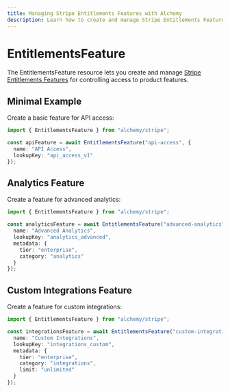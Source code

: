 ```yaml
---
title: Managing Stripe Entitlements Features with Alchemy
description: Learn how to create and manage Stripe Entitlements Features for product access control using Alchemy.
---
```


# EntitlementsFeature

The EntitlementsFeature resource lets you create and manage [Stripe Entitlements Features](https://stripe.com/docs/api/entitlements/feature) for controlling access to product features.

## Minimal Example

Create a basic feature for API access:

```ts
import { EntitlementsFeature } from "alchemy/stripe";

const apiFeature = await EntitlementsFeature("api-access", {
  name: "API Access",
  lookupKey: "api_access_v1"
});
```

## Analytics Feature

Create a feature for advanced analytics:

```ts
import { EntitlementsFeature } from "alchemy/stripe";

const analyticsFeature = await EntitlementsFeature("advanced-analytics", {
  name: "Advanced Analytics",
  lookupKey: "analytics_advanced",
  metadata: {
    tier: "enterprise",
    category: "analytics"
  }
});
```

## Custom Integrations Feature

Create a feature for custom integrations:

```ts
import { EntitlementsFeature } from "alchemy/stripe";

const integrationsFeature = await EntitlementsFeature("custom-integrations", {
  name: "Custom Integrations",
  lookupKey: "integrations_custom",
  metadata: {
    tier: "enterprise",
    category: "integrations",
    limit: "unlimited"
  }
});
```
